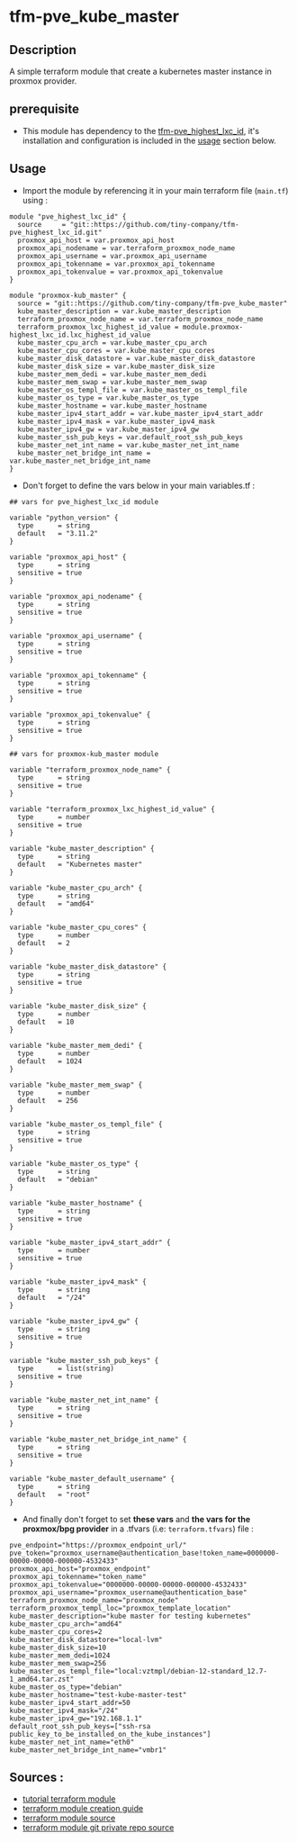 # tfm-pve_kube_master

## Description

A simple terraform module that create a kubernetes master instance in proxmox provider.

## prerequisite

- This module has dependency to the [tfm-pve_highest_lxc_id](https://github.com/tiny-company/tfm-pve_highest_lxc_id), it's installation and configuration is included in the [usage](#usage) section below.

## Usage 

- Import the module by referencing it in your main terraform file (`main.tf`) using :
```hcl
module "pve_highest_lxc_id" {
  source     = "git::https://github.com/tiny-company/tfm-pve_highest_lxc_id.git"
  proxmox_api_host = var.proxmox_api_host
  proxmox_api_nodename = var.terraform_proxmox_node_name
  proxmox_api_username = var.proxmox_api_username
  proxmox_api_tokenname = var.proxmox_api_tokenname
  proxmox_api_tokenvalue = var.proxmox_api_tokenvalue
}

module "proxmox-kub_master" {
  source = "git::https://github.com/tiny-company/tfm-pve_kube_master"
  kube_master_description = var.kube_master_description
  terraform_proxmox_node_name = var.terraform_proxmox_node_name
  terraform_proxmox_lxc_highest_id_value = module.proxmox-highest_lxc_id.lxc_highest_id_value
  kube_master_cpu_arch = var.kube_master_cpu_arch
  kube_master_cpu_cores = var.kube_master_cpu_cores
  kube_master_disk_datastore = var.kube_master_disk_datastore
  kube_master_disk_size = var.kube_master_disk_size
  kube_master_mem_dedi = var.kube_master_mem_dedi
  kube_master_mem_swap = var.kube_master_mem_swap
  kube_master_os_templ_file = var.kube_master_os_templ_file
  kube_master_os_type = var.kube_master_os_type
  kube_master_hostname = var.kube_master_hostname
  kube_master_ipv4_start_addr = var.kube_master_ipv4_start_addr
  kube_master_ipv4_mask = var.kube_master_ipv4_mask
  kube_master_ipv4_gw = var.kube_master_ipv4_gw
  kube_master_ssh_pub_keys = var.default_root_ssh_pub_keys
  kube_master_net_int_name = var.kube_master_net_int_name
  kube_master_net_bridge_int_name = var.kube_master_net_bridge_int_name
}
```

- Don't forget to define the vars below in your main variables.tf :
```hcl
## vars for pve_highest_lxc_id module

variable "python_version" {
  type      = string
  default   = "3.11.2"
}

variable "proxmox_api_host" {
  type      = string
  sensitive = true
}

variable "proxmox_api_nodename" {
  type      = string
  sensitive = true
}

variable "proxmox_api_username" {
  type      = string
  sensitive = true
}

variable "proxmox_api_tokenname" {
  type      = string
  sensitive = true
}

variable "proxmox_api_tokenvalue" {
  type      = string
  sensitive = true
}

## vars for proxmox-kub_master module

variable "terraform_proxmox_node_name" {
  type      = string
  sensitive = true
}

variable "terraform_proxmox_lxc_highest_id_value" {
  type      = number
  sensitive = true
}

variable "kube_master_description" {
  type      = string
  default   = "Kubernetes master"
}

variable "kube_master_cpu_arch" {
  type      = string
  default   = "amd64"
}

variable "kube_master_cpu_cores" {
  type      = number
  default   = 2
}

variable "kube_master_disk_datastore" {
  type      = string
  sensitive = true
}

variable "kube_master_disk_size" {
  type      = number
  default   = 10
}

variable "kube_master_mem_dedi" {
  type      = number
  default   = 1024
}

variable "kube_master_mem_swap" {
  type      = number
  default   = 256
}

variable "kube_master_os_templ_file" {
  type      = string
  sensitive = true
}

variable "kube_master_os_type" {
  type      = string
  default   = "debian"
}

variable "kube_master_hostname" {
  type      = string
  sensitive = true
}

variable "kube_master_ipv4_start_addr" {
  type      = number
  sensitive = true
}

variable "kube_master_ipv4_mask" {
  type      = string
  default   = "/24"
}

variable "kube_master_ipv4_gw" {
  type      = string
  sensitive = true
}

variable "kube_master_ssh_pub_keys" {
  type      = list(string)
  sensitive = true
}

variable "kube_master_net_int_name" {
  type      = string
  sensitive = true
}

variable "kube_master_net_bridge_int_name" {
  type      = string
  sensitive = true
}

variable "kube_master_default_username" {
  type      = string
  default   = "root"
}
```

- And finally don't forget to set **these vars** and **the vars for the proxmox/bpg provider** in a .tfvars (i.e: `terraform.tfvars`) file  :
```hcl
pve_endpoint="https://proxmox_endpoint_url/"
pve_token="proxmox_username@authentication_base!token_name=0000000-00000-00000-000000-4532433"
proxmox_api_host="proxmox_endpoint"
proxmox_api_tokenname="token_name"
proxmox_api_tokenvalue="0000000-00000-00000-000000-4532433"
proxmox_api_username="proxmox_username@authentication_base"
terraform_proxmox_node_name="proxmox_node"
terraform_proxmox_templ_loc="proxmox_template_location"
kube_master_description="kube master for testing kubernetes"
kube_master_cpu_arch="amd64"
kube_master_cpu_cores=2
kube_master_disk_datastore="local-lvm"
kube_master_disk_size=10
kube_master_mem_dedi=1024
kube_master_mem_swap=256
kube_master_os_templ_file="local:vztmpl/debian-12-standard_12.7-1_amd64.tar.zst"
kube_master_os_type="debian"
kube_master_hostname="test-kube-master-test"
kube_master_ipv4_start_addr=50
kube_master_ipv4_mask="/24"
kube_master_ipv4_gw="192.168.1.1"
default_root_ssh_pub_keys=["ssh-rsa public_key_to_be_installed_on_the_kube_instances"]
kube_master_net_int_name="eth0"
kube_master_net_bridge_int_name="vmbr1"
```

## Sources : 

- [tutorial terraform module](https://developer.hashicorp.com/terraform/tutorials/modules/module)
- [terraform module creation guide](https://developer.hashicorp.com/terraform/language/modules/develop)
- [terraform module source](https://developer.hashicorp.com/terraform/language/modules/sources#github)
- [terraform module git private repo source](https://medium.com/@dipandergoyal/terraform-using-private-git-repo-as-module-source-d20d8cec7c5)
